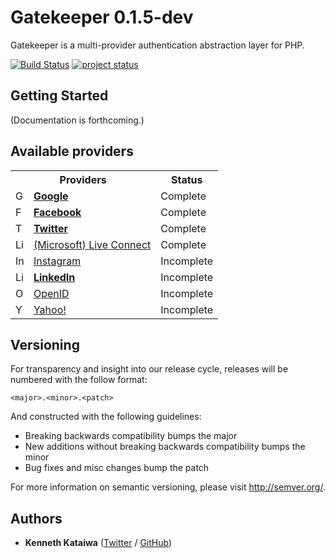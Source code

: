 # Gatekeeper 0.1.5-dev

Gatekeeper is a multi-provider authentication abstraction layer for PHP.

[![Build Status](https://api.travis-ci.org/kenkataiwa/gatekeeper.png?branch=master)](http://travis-ci.org/kenkataiwa/gatekeeper)
[![project status](http://stillmaintained.com/kenkataiwa/gatekeeper.png)](http://stillmaintained.com/kenkataiwa/gatekeeper)

## Getting Started

(Documentation is forthcoming.)

## Available providers

<table>
<tr>
	<th>Providers</th>
    <th>Status</th>
</tr>
<tr>
	<td><img src="http://www.google.com/s2/favicons?domain_url=https://www.google.com" alt="Google" width="16">&nbsp;&nbsp;
		<a href="http://google.com"><strong>Google</strong></a>
    </td>
    <td>Complete</td>
</tr>
<tr>
	<td><img src="http://www.google.com/s2/favicons?domain_url=https://www.facebook.com" alt="Facebook" width="16">&nbsp;&nbsp;
		<a href="http://facebook.com"><strong>Facebook</strong></a>
    </td>
    <td>Complete</td>
</tr>
<tr>
	<td><img src="http://www.google.com/s2/favicons?domain_url=https://twitter.com" alt="Twitter" width="16">&nbsp;&nbsp;
		<a href="http://twitter.com"><strong>Twitter</strong></a></td>
	<td>Complete</td>
</tr>
<tr>
	<td><img src="http://g.etfv.co/http://microsoft.com" alt="Live Connect" width="16">&nbsp;&nbsp;
		<a href="http://live.com">(Microsoft) Live Connect</a>
    </td>
    <td>Complete</td>
</tr>
<tr>
	<td><img src="http://www.google.com/s2/favicons?domain_url=https://instagram.com" alt="Instagram" width="16">&nbsp;&nbsp;
		<a href="http://instagram.com">Instagram</a>
    </td>
    <td>Incomplete</td>
</tr>
<tr>
	<td><img src="http://www.google.com/s2/favicons?domain_url=https://linkedin.com" alt="LinkedIn" width="16">&nbsp;&nbsp;
		<a href="http://linkedin.com"><strong>LinkedIn</strong></a>
    </td>
    <td>Incomplete</td>
</tr>
<tr>
	<td><img src="http://www.google.com/s2/favicons?domain_url=http://openid.net" alt="OpenID" width="16">&nbsp;&nbsp;
		<a href="http://openid.net">OpenID</a>
    </td>
    <td>Incomplete</td>
</tr>
<tr>
	<td><img src="https://s.yimg.com/rz/l/favicon.ico" alt="Yahoo!" width="16">&nbsp;&nbsp;
        <a href="http://developer.yahoo.com">Yahoo!</a>
    </td>
    <td>Incomplete</td>
</tr>

</table>

## Versioning

For transparency and insight into our release cycle, releases will be numbered with the follow format:

`<major>.<minor>.<patch>`

And constructed with the following guidelines:

* Breaking backwards compatibility bumps the major
* New additions without breaking backwards compatibility bumps the minor
* Bug fixes and misc changes bump the patch

For more information on semantic versioning, please visit http://semver.org/.

## Authors

* **Kenneth Kataiwa** ([Twitter](https://twitter.com/kenkataiwa) / [GitHub](https://github.com/kenkataiwa))